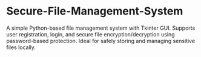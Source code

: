# Secure-File-Management-System
A simple Python-based file management system with Tkinter GUI. Supports user registration, login, and secure file encryption/decryption using password-based protection. Ideal for safely storing and managing sensitive files locally.
